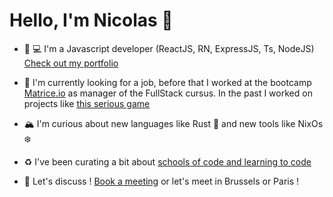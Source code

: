 # Hello, I'm Nicolas 👋

- 📱 💻 I'm a Javascript developer (ReactJS, RN, ExpressJS, Ts, NodeJS) [Check out my portfolio](https://nicolashov.github.io/)

- 🍰 I'm currently looking for a job, before that I worked at the bootcamp [Matrice.io](https://matrice.io/) as manager of the FullStack cursus. In the past I worked on projects like [this serious game](https://gitlab.com/la-boussole/gaoblaze/track/-/graphs/master)

- 🏔 I'm curious about new languages like Rust 🦀 and new tools like NixOs ❄️

- ♻️ I've been curating a bit about [schools of code and learning to code](https://twitter.com/i/lists/1317409507761324033) 

- 💬 Let's discuss ! [Book a meeting](https://calendly.com/hovart-nicolas/30min) or let's meet in Brussels or Paris !
